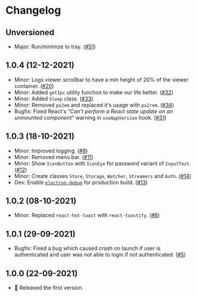 # Changelog

## Unversioned

-   Major: Run/minimze to tray. ([#51](https://github.com/twesterapp/twester/pull/51))

## 1.0.4 (12-12-2021)

-   Minor: Logs viewer scrollbar to have a min height of 20% of the viewer container. ([#20](https://github.com/twesterapp/twester/pull/20))
-   Minor: Added `getIpc` utility function to make our life better. ([#32](https://github.com/twesterapp/twester/pull/32))
-   Minor: Added `Sleep` class. ([#33](https://github.com/twesterapp/twester/pull/33))
-   Minor: Removed `px2em` and replaced it's usage with `px2rem`. ([#34](https://github.com/twesterapp/twester/pull/34))
-   Bugfix: Fixed React's _"Can't perform a React state update on an unmounted component"_ warning in `useAppVersion` hook. ([#31](https://github.com/twesterapp/twester/pull/31))

## 1.0.3 (18-10-2021)

-   Minor: Improved logging. ([#8](https://github.com/twesterapp/twester/pull/8))
-   Minor: Removed menu bar. ([#11](https://github.com/twesterapp/twester/pull/11))
-   Minor: Show `IconButton` with `IconEye` for password variant of `InputText`. ([#12](https://github.com/twesterapp/twester/pull/12))
-   Minor: Create classes `Store`, `Storage`, `Watcher`, `Streamers` and `Auth`. ([#14](https://github.com/twesterapp/twester/pull/14))
-   Dev: Enable [`electron-debug`](https://github.com/sindresorhus/electron-debug) for production build. ([#13](https://github.com/twesterapp/twester/pull/13))

## 1.0.2 (08-10-2021)

-   Minor: Replaced `react-hot-toast` with `react-toastify`. ([#6](https://github.com/twesterapp/twester/pull/6))

## 1.0.1 (29-09-2021)

-   Bugfix: Fixed a bug which caused crash on launch if user is authenticated and user was not able to login if not authenticated. ([#5](https://github.com/twesterapp/twester/pull/5))

## 1.0.0 (22-09-2021)

-   🎉 Released the first version.
